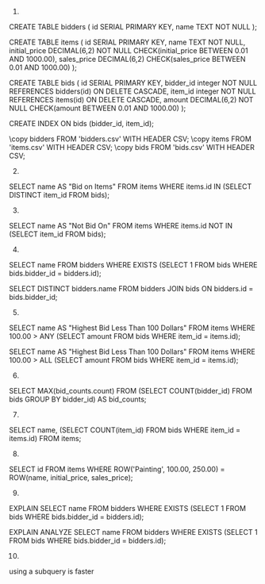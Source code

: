 1.

CREATE TABLE bidders (
  id SERIAL PRIMARY KEY,
  name TEXT NOT NULL
);

CREATE TABLE items (
  id SERIAL PRIMARY KEY,
  name TEXT NOT NULL,
  initial_price DECIMAL(6,2) NOT NULL CHECK(initial_price BETWEEN 0.01 AND 1000.00),
  sales_price DECIMAL(6,2) CHECK(sales_price BETWEEN 0.01 AND 1000.00)
);

CREATE TABLE bids (
  id SERIAL PRIMARY KEY,
  bidder_id integer NOT NULL REFERENCES bidders(id) ON DELETE CASCADE,
  item_id integer NOT NULL REFERENCES items(id) ON DELETE CASCADE,
  amount DECIMAL(6,2) NOT NULL CHECK(amount BETWEEN 0.01 AND 1000.00)
);

CREATE INDEX ON bids (bidder_id, item_id);

\copy bidders FROM 'bidders.csv' WITH HEADER CSV;
\copy items FROM 'items.csv' WITH HEADER CSV;
\copy bids FROM 'bids.csv' WITH HEADER CSV;

2.

SELECT name AS "Bid on Items" FROM items
WHERE items.id IN (SELECT DISTINCT item_id FROM bids);

3.

SELECT name AS "Not Bid On" FROM items
WHERE items.id NOT IN (SELECT item_id FROM bids);

4.

SELECT name FROM bidders
WHERE EXISTS (SELECT 1 FROM bids WHERE bids.bidder_id = bidders.id);

SELECT DISTINCT bidders.name
FROM bidders
JOIN bids
ON bidders.id = bids.bidder_id;

5.

SELECT name AS "Highest Bid Less Than 100 Dollars" FROM items
WHERE 100.00 > ANY
  (SELECT amount FROM bids WHERE item_id = items.id);

SELECT name AS "Highest Bid Less Than 100 Dollars" FROM items
WHERE 100.00 > ALL
  (SELECT amount FROM bids WHERE item_id = items.id);

6.

SELECT MAX(bid_counts.count) FROM
  (SELECT COUNT(bidder_id) FROM bids GROUP BY bidder_id) AS bid_counts;

7.

SELECT name,
       (SELECT COUNT(item_id) FROM bids WHERE item_id = items.id)
FROM items;

8.

SELECT id FROM items
WHERE ROW('Painting', 100.00, 250.00) =
  ROW(name, initial_price, sales_price);

9.

EXPLAIN SELECT name FROM bidders
WHERE EXISTS (SELECT 1 FROM bids WHERE bids.bidder_id = bidders.id);

EXPLAIN ANALYZE SELECT name FROM bidders
WHERE EXISTS (SELECT 1 FROM bids WHERE bids.bidder_id = bidders.id);

10.

using a subquery is faster
